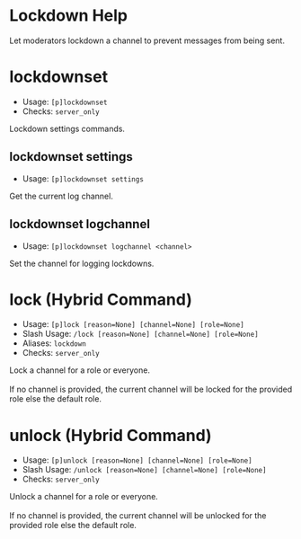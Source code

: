# Lockdown Help

Let moderators lockdown a channel to prevent messages from being sent.

# lockdownset
 - Usage: `[p]lockdownset`
 - Checks: `server_only`

Lockdown settings commands.

## lockdownset settings
 - Usage: `[p]lockdownset settings`

Get the current log channel.

## lockdownset logchannel
 - Usage: `[p]lockdownset logchannel <channel>`

Set the channel for logging lockdowns.

# lock (Hybrid Command)
 - Usage: `[p]lock [reason=None] [channel=None] [role=None]`
 - Slash Usage: `/lock [reason=None] [channel=None] [role=None]`
 - Aliases: `lockdown`
 - Checks: `server_only`

Lock a channel for a role or everyone.<br/><br/>If no channel is provided, the current channel will be locked for the provided role else the default role.

# unlock (Hybrid Command)
 - Usage: `[p]unlock [reason=None] [channel=None] [role=None]`
 - Slash Usage: `/unlock [reason=None] [channel=None] [role=None]`
 - Checks: `server_only`

Unlock a channel for a role or everyone.<br/><br/>If no channel is provided, the current channel will be unlocked for the provided role else the default role.
